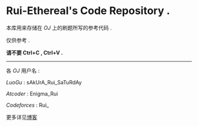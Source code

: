 # Rui-Ethereal's Code Repository .

本库用来存储在 $OJ$ 上的刷题所写的参考代码 .

仅供参考 .

**请不要 Ctrl+C , Ctrl+V .**

----

各 $OJ$ 用户名 :

$LuoGu$ : sAkUrA_Rui_SaTuRdAy

$Atcoder$ : Enigma_Rui

$Codeforces$ : Rui_

更多详见[博客](https://rui-ethereal.github.io/)
